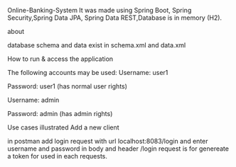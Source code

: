Online-Banking-System
It was made using Spring Boot, Spring Security,Spring Data JPA, Spring Data REST,Database is in memory (H2).

about

database schema and data exist in schema.xml and data.xml 

How to run & access the application

The following accounts may be used:
Username: user1

Password: user1 (has normal user rights)

Username: admin

Password: admin (has admin rights)

Use cases illustrated
Add a new client

in postman add login request  with url localhost:8083/login and enter username and password in body and header
/login request is for genereate a token for used in each requests.



